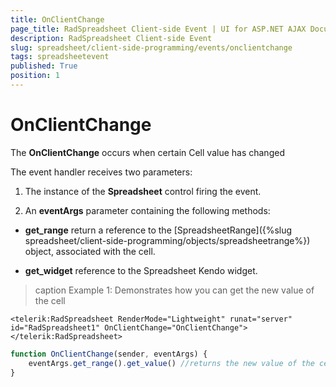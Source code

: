 ```yaml
---
title: OnClientChange
page_title: RadSpreadsheet Client-side Event | UI for ASP.NET AJAX Documentation
description: RadSpreadsheet Client-side Event
slug: spreadsheet/client-side-programming/events/onclientchange
tags: spreadsheetevent
published: True
position: 1
---
```


# OnClientChange

The **OnClientChange** occurs when certain Cell value has changed

The event handler receives two parameters:

1. The instance of the **Spreadsheet** control firing the event.

1. An **eventArgs** parameter containing the following methods:

* **get_range** return a reference to the [SpreadsheetRange]({%slug spreadsheet/client-side-programming/objects/spreadsheetrange%}) object, associated with the cell.

* **get_widget** reference to the Spreadsheet Kendo widget.

>caption Example 1: Demonstrates how you can get the new value of the cell

````ASP.NET
<telerik:RadSpreadsheet RenderMode="Lightweight" runat="server" id="RadSpreadsheet1" OnClientChange="OnClientChange">
</telerik:RadSpreadsheet>
````

````JavaScript
function OnClientChange(sender, eventArgs) {
    eventArgs.get_range().get_value() //returns the new value of the cell
}
````

